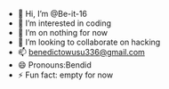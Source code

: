 - 👋 Hi, I’m @Be-it-16
- 👀 I’m interested in coding 
- 🌱 I’m on nothing for now
- 💞️ I’m looking to collaborate on hacking
- 📫 benedictowusu336@gmail.com
- 😄 Pronouns:Bendid
- ⚡ Fun fact: empty for now

<!---
Be-it-16/Be-it-16 is a ✨ special ✨ repository because its `README.md` (this file) appears on your GitHub profile.
You can click the Preview link to take a look at your changes.
--->
